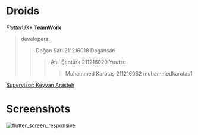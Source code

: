# Droids

*Flutter*UX* **TeamWork**

>developers:
>> Doğan Sarı 211216018 Dogansari
>>>Anıl Şentürk 211216020 Yuutsu
>>>>Muhammed Karataş 211216062 muhammedkaratas1

[Supervisor: Keyvan Arasteh](https://github.com/keyvanarasteh/)

# Screenshots
![flutter_screen_responsive](https://user-images.githubusercontent.com/115784914/206871114-603c2e43-fcc9-483f-9c4e-8d689980c31a.jpg)
